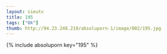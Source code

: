 ```yaml
--- 
layout: sieutv
title: 195
tags: ["0k"]
thumb: http://94.23.248.219/absoluporn-1/image/002/195.jpg
---
```

{% include absoluporn key="195" %} 

